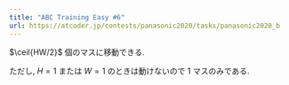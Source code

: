 ```yaml
---
title: "ABC Training Easy #6"
url: https://atcoder.jp/contests/panasonic2020/tasks/panasonic2020_b
---
```

$\ceil{HW/2}$ 個のマスに移動できる.

ただし, $H = 1$ または $W = 1$ のときは動けないので $1$ マスのみである.

